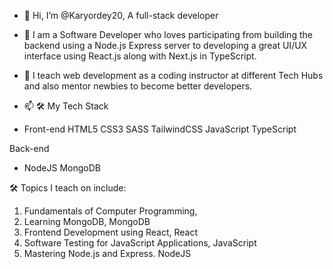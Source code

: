 - 👋 Hi, I’m @Karyordey20,
  A full-stack developer 
- 🌱 I am a Software Developer who loves participating from building the backend using a Node.js Express server to developing a great UI/UX interface using React.js along with Next.js in TypeScript.
  
- 💞️  I teach web development as a coding instructor at different Tech Hubs and also mentor newbies to become better developers.
  
- 📫 🛠 My Tech Stack
- Front-end
HTML5 CSS3 SASS TailwindCSS JavaScript TypeScript

 Back-end
- NodeJS MongoDB 

🛠 Topics I teach on include:
1. Fundamentals of Computer Programming,
2. Learning MongoDB, MongoDB
3. Frontend Development using React, React
4. Software Testing for JavaScript Applications, JavaScript
5. Mastering Node.js and Express. NodeJS
<!---
Karyordey20/Karyordey20 is a ✨ special ✨ repository because its `README.md` (this file) appears on your GitHub profile.
You can click the Preview link to take a look at your changes.
--->
